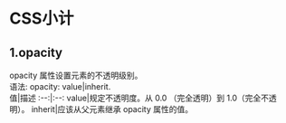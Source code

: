 # CSS小计

## 1.opacity
opacity 属性设置元素的不透明级别。   
语法: opacity: value|inherit.   
值|描述
:--:|:--:
value|规定不透明度。从 0.0 （完全透明）到 1.0（完全不透明）。
inherit|应该从父元素继承 opacity 属性的值。